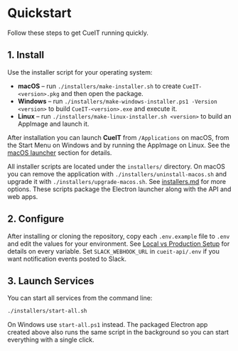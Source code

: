 # Quickstart

Follow these steps to get CueIT running quickly.

## 1. Install

Use the installer script for your operating system:

- **macOS** – run `./installers/make-installer.sh` to create `CueIT-<version>.pkg` and then open the package.
- **Windows** – run `./installers/make-windows-installer.ps1 -Version <version>` to build `CueIT-<version>.exe` and execute it.
- **Linux** – run `./installers/make-linux-installer.sh <version>` to build an AppImage and launch it.

After installation you can launch **CueIT** from `/Applications` on macOS, from the Start Menu on Windows and by running the AppImage on Linux. See the [macOS launcher](../README.md#macos-launcher) section for details.

All installer scripts are located under the `installers/` directory. On macOS you can remove the application with `./installers/uninstall-macos.sh` and upgrade it with `./installers/upgrade-macos.sh`. See [installers.md](installers.md) for more options.
These scripts package the Electron launcher along with the API and web apps.

## 2. Configure

After installing or cloning the repository, copy each `.env.example` file to `.env` and edit the values for your environment. See [Local vs Production Setup](environments.md) for details on every variable.
Set `SLACK_WEBHOOK_URL` in `cueit-api/.env` if you want notification events posted to Slack.

## 3. Launch Services

You can start all services from the command line:

```bash
./installers/start-all.sh
```

On Windows use `start-all.ps1` instead. The packaged Electron app created above also runs the same script in the background so you can start everything with a single click.
